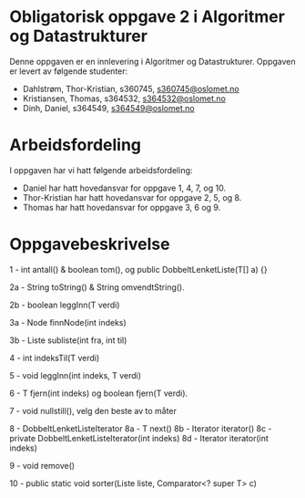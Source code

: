 # Obligatorisk oppgave 2 i Algoritmer og Datastrukturer

Denne oppgaven er en innlevering i Algoritmer og Datastrukturer. 
Oppgaven er levert av følgende studenter:
* Dahlstrøm, Thor-Kristian, s360745, s360745@oslomet.no
* Kristiansen, Thomas, s364532, s364532@oslomet.no
* Dinh, Daniel, s364549, s364549@oslomet.no

# Arbeidsfordeling

I oppgaven har vi hatt følgende arbeidsfordeling:
* Daniel har hatt hovedansvar for oppgave 1, 4, 7, og 10. 
* Thor-Kristian har hatt hovedansvar for oppgave 2, 5, og 8. 
* Thomas har hatt hovedansvar for oppgave 3, 6 og 9.

# Oppgavebeskrivelse

1 - int antall() & boolean tom(), og public DobbeltLenketListe(T[] a) {}

2a - String toString() & String omvendtString().

2b - boolean leggInn(T verdi)

3a - Node<T> finnNode(int indeks)

3b - Liste<T> subliste(int fra, int til)

4 - int indeksTil(T verdi)

5 - void leggInn(int indeks, T verdi)

6 - T fjern(int indeks) og boolean fjern(T verdi).

7 - void nullstill(), velg den beste av to måter

8 - DobbeltLenketListeIterator
8a - T next()
8b - Iterator<T> iterator()
8c - private DobbeltLenketListeIterator(int indeks)
8d - Iterator<T> iterator(int indeks)

9 - void remove()

10 - public static <T> void sorter(Liste<T> liste, Comparator<? super T> c)

